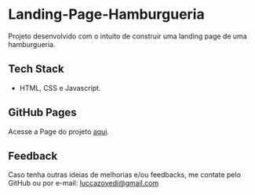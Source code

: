 # Landing-Page-Hamburgueria
Projeto desenvolvido com o intuito de construir uma landing page de uma hamburgueria. 

## Tech Stack
- HTML, CSS e Javascript.

## GitHub Pages
Acesse a Page do projeto [aqui](https://luccazovedi.github.io/Landing-Page-Hamburgueria/).

## Feedback
Caso tenha outras ideias de melhorias e/ou feedbacks, me contate pelo GitHub ou por e-mail: luccazovedi@gmail.com